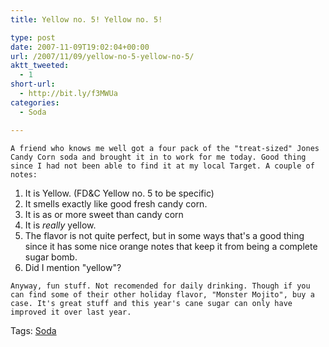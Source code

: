 ```yaml
---
title: Yellow no. 5! Yellow no. 5!

type: post
date: 2007-11-09T19:02:04+00:00
url: /2007/11/09/yellow-no-5-yellow-no-5/
aktt_tweeted:
  - 1
short-url:
  - http://bit.ly/f3MWUa
categories:
  - Soda

---
```

<div class='microid-mailto+http:sha1:ef02694de3e6e7ee0927dc9bdb20370dbb15a296'>
  
    A friend who knows me well got a four pack of the "treat-sized" Jones Candy Corn soda and brought it in to work for me today. Good thing since I had not been able to find it at my local Target. A couple of notes:
  
  
  <ol>
    <li>
      It is Yellow. (FD&C Yellow no. 5 to be specific)
    </li>
    <li>
      It smells exactly like good fresh candy corn.
    </li>
    <li>
      It is as or more sweet than candy corn
    </li>
    <li>
      It is <em>really</em> yellow.
    </li>
    <li>
      The flavor is not quite perfect, but in some ways that's a good thing since it has some nice orange notes that keep it from being a complete sugar bomb.
    </li>
    <li>
      Did I mention "yellow"?
    </li>
  </ol>
  
  
    Anyway, fun stuff. Not recomended for daily drinking. Though if you can find some of their other holiday flavor, "Monster Mojito", buy a case. It's great stuff and this year's cane sugar can only have improved it over last year.
  
</div>

<div class="st-post-tags">
  Tags: <a href="http://www.cavort.org/tag/soda/" title="Soda" rel="tag">Soda</a><br />
</div>